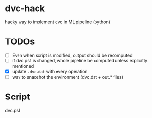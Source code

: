 # dvc-hack
hacky way to implement dvc in ML pipeline (python)

TODOs
===
 - [ ] Even when script is modified, output should be recomputed
 - [ ] if dvc.ps1 is changed, whole pipeline be computed unless explicitly mentioned
 - [x] update `.dvc.dat` with every operation
 - [ ] way to snapshot the environment (dvc.dat + out.* files)

Script
====
dvc.ps1